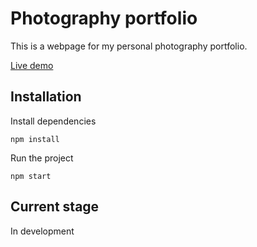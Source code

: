 # Photography portfolio

This is a webpage for my personal photography portfolio.

<a href='https://majacvetkovic-photography.netlify.app'>Live demo</a>

## Installation

Install dependencies

```
npm install
```

Run the project

```
npm start
```

## Current stage

In development
